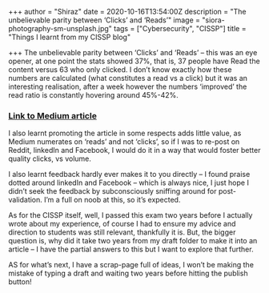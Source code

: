 +++
author = "Shiraz"
date = 2020-10-16T13:54:00Z
description = "The unbelievable parity between ‘Clicks’ and ‘Reads’"
image = "siora-photography-sm-unsplash.jpg"
tags = ["Cybersecurity", "CISSP"]
title = "Things I learnt from my CISSP blog"

+++
The unbelievable parity between ‘Clicks’ and ‘Reads’ – this was an eye opener, at one point the stats showed 37%, that is, 37 people have Read the content versus 63 who only clicked. I don’t know exactly how these numbers are calculated (what constitutes a read vs a click) but it was an interesting realisation, after a week however the numbers ‘improved’ the read ratio is constantly hovering around 45%-42%.

### [Link to Medium article](https://medium.com/the-innovation/how-to-pass-the-most-ridiculous-information-security-exam-without-money-in-under-a-year-7222cbb07172)

I also learnt promoting the article in some respects adds little value, as Medium numerates on ‘reads’ and not ‘clicks’, so if I was to re-post on Reddit, linkedIn and Facebook, I would do it in a way that would foster better quality clicks, vs volume.

I also learnt feedback hardly ever makes it to you directly – I found praise dotted around linkedIn and Facebook – which is always nice, I just hope I didn’t seek the feedback by subconsciously sniffing around for post-validation. I’m a full on noob at this, so it’s expected.

As for the CISSP itself, well, I passed this exam two years before I actually wrote about my experience, of course I had to ensure my advice and direction to students was still relevant, thankfully it is. But, the bigger question is, why did it take two years from my draft folder to make it into an article – I have the partial answers to this but I want to explore that further.

AS for what’s next, I have a scrap-page full of ideas, I won’t be making the mistake of typing a draft and waiting two years before hitting the publish button!